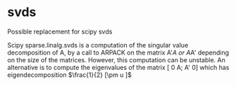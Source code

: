# svds
Possible replacement for scipy svds

Scipy sparse.linalg.svds is a computation of the singular value decomposition of A, by a call to ARPACK on the matrix A'*A or A*A' depending on the size of the matrices. However, this computation can be unstable. An alternative is to compute the eigenvalues of the matrix [ 0 A; A' 0] which has eigendecomposition $\frac{1}{2} [\pm u ]$

